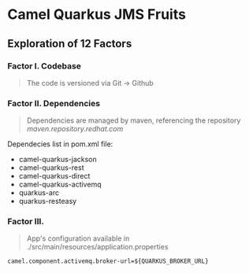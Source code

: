# Camel Quarkus JMS Fruits

## Exploration of 12 Factors

### Factor I. Codebase

> The code is versioned via Git -> Github

### Factor II. Dependencies

> Dependencies are managed by maven, referencing the repository *maven.repository.redhat.com*

Dependecies list in pom.xml file:

* camel-quarkus-jackson
* camel-quarkus-rest
* camel-quarkus-direct
* camel-quarkus-activemq
* quarkus-arc
* quarkus-resteasy

### Factor III. 

> App's configuration available in ./src/main/resources/application.properties

```properties
camel.component.activemq.broker-url=${QUARKUS_BROKER_URL}
```